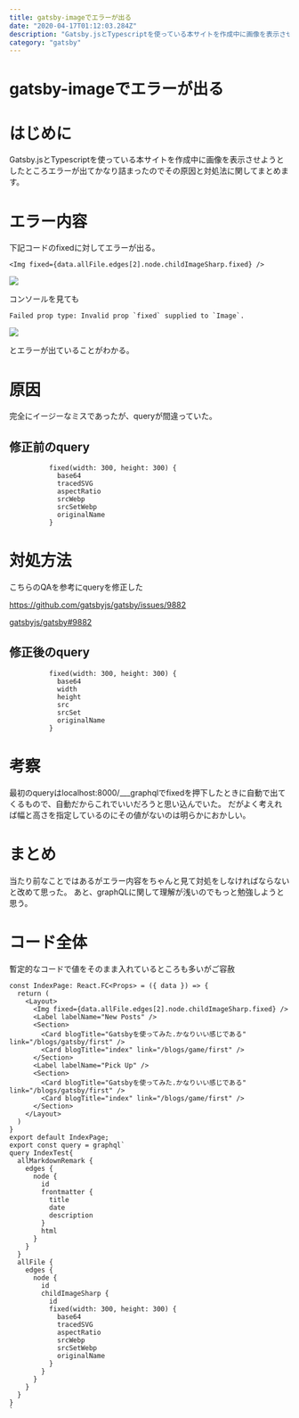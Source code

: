 ```yaml
---
title: gatsby-imageでエラーが出る
date: "2020-04-17T01:12:03.284Z"
description: "Gatsby.jsとTypescriptを使っている本サイトを作成中に画像を表示させようとしたところエラーが出てかなり詰まったのでその原因と対処法に関してまとめます。"
category: "gatsby"
---
```


# gatsby-imageでエラーが出る

# はじめに

Gatsby.jsとTypescriptを使っている本サイトを作成中に画像を表示させようとしたところエラーが出てかなり詰まったのでその原因と対処法に関してまとめます。

# エラー内容

下記コードのfixedに対してエラーが出る。

    <Img fixed={data.allFile.edges[2].node.childImageSharp.fixed} />
![](https://paper-attachments.dropbox.com/s_C296D179F85A37FEC685BD7D73AF5249529D29FE72BC36371E5EFC4AB3FDF8D2_1587085325819_image.png)


コンソールを見ても

    Failed prop type: Invalid prop `fixed` supplied to `Image`.
![](https://paper-attachments.dropbox.com/s_C296D179F85A37FEC685BD7D73AF5249529D29FE72BC36371E5EFC4AB3FDF8D2_1587085724620_image.png)


とエラーが出ていることがわかる。


# 原因

完全にイージーなミスであったが、queryが間違っていた。

## 修正前のquery
              fixed(width: 300, height: 300) {
                base64
                tracedSVG
                aspectRatio
                srcWebp
                srcSetWebp
                originalName
              }


# 対処方法

こちらのQAを参考にqueryを修正した

https://github.com/gatsbyjs/gatsby/issues/9882


[gatsbyjs/gatsby#9882](https://github.com/gatsbyjs/gatsby/issues/9882)


## 修正後のquery
              fixed(width: 300, height: 300) {
                base64
                width
                height
                src
                srcSet
                originalName
              }
# 考察

最初のqueryはlocalhost:8000/___graphqlでfixedを押下したときに自動で出てくるもので、自動だからこれでいいだろうと思い込んでいた。
だがよく考えれば幅と高さを指定しているのにその値がないのは明らかにおかしい。


# まとめ

当たり前なことではあるがエラー内容をちゃんと見て対処をしなければならないと改めて思った。
あと、graphQLに関して理解が浅いのでもっと勉強しようと思う。


# コード全体

暫定的なコードで値をそのまま入れているところも多いがご容赦


    const IndexPage: React.FC<Props> = ({ data }) => {
      return (
        <Layout>
          <Img fixed={data.allFile.edges[2].node.childImageSharp.fixed} />
          <Label labelName="New Posts" />
          <Section>
            <Card blogTitle="Gatsbyを使ってみた.かなりいい感じである" link="/blogs/gatsby/first" />
            <Card blogTitle="index" link="/blogs/game/first" />
          </Section>
          <Label labelName="Pick Up" />
          <Section>
            <Card blogTitle="Gatsbyを使ってみた.かなりいい感じである" link="/blogs/gatsby/first" />
            <Card blogTitle="index" link="/blogs/game/first" />
          </Section>
        </Layout>
      )
    }
    export default IndexPage;
    export const query = graphql`
    query IndexTest{
      allMarkdownRemark {
        edges {
          node {
            id
            frontmatter {
              title
              date
              description
            }
            html
          }
        }
      }
      allFile {
        edges {
          node {
            id
            childImageSharp {
              id
              fixed(width: 300, height: 300) {
                base64
                tracedSVG
                aspectRatio
                srcWebp
                srcSetWebp
                originalName
              }
            }
          }
        }
      }
    }
    `

